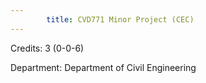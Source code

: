```yaml
---
        title: CVD771 Minor Project (CEC)
---
```

Credits: 3 (0-0-6)

Department: Department of Civil Engineering

